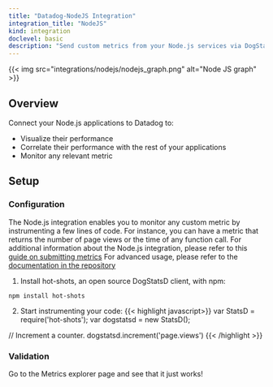 ```yaml
---
title: "Datadog-NodeJS Integration"
integration_title: "NodeJS"
kind: integration
doclevel: basic
description: "Send custom metrics from your Node.js services via DogStatsD or our API."
---
```


{{< img src="integrations/nodejs/nodejs_graph.png" alt="Node JS graph" >}}

## Overview

Connect your Node.js applications to Datadog to:

* Visualize their performance
* Correlate their performance with the rest of your applications
* Monitor any relevant metric

## Setup
### Configuration

The Node.js integration enables you to monitor any custom metric by instrumenting a few lines of code.
For instance, you can have a metric that returns the number of page views or the time of any function call.
For additional information about the Node.js integration, please refer to this [guide on submitting metrics](https://docs.datadoghq.com/guides/metrics/)
For advanced usage, please refer to the [documentation in the repository](https://github.com/joybro/node-dogstatsd)

1. Install hot-shots, an open source DogStatsD client, with npm:
```
npm install hot-shots
```

2. Start instrumenting your code:
{{< highlight javascript>}}
var StatsD = require('hot-shots');
var dogstatsd = new StatsD();

// Increment a counter.
dogstatsd.increment('page.views')
{{< /highlight >}}

### Validation
Go to the Metrics explorer page and see that it just works!
